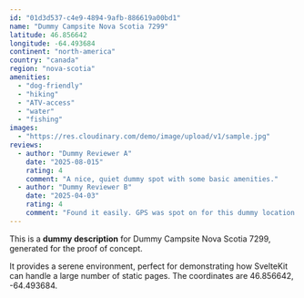 ```yaml
---
id: "01d3d537-c4e9-4894-9afb-886619a00bd1"
name: "Dummy Campsite Nova Scotia 7299"
latitude: 46.856642
longitude: -64.493684
continent: "north-america"
country: "canada"
region: "nova-scotia"
amenities:
  - "dog-friendly"
  - "hiking"
  - "ATV-access"
  - "water"
  - "fishing"
images:
  - "https://res.cloudinary.com/demo/image/upload/v1/sample.jpg"
reviews:
  - author: "Dummy Reviewer A"
    date: "2025-08-015"
    rating: 4
    comment: "A nice, quiet dummy spot with some basic amenities."
  - author: "Dummy Reviewer B"
    date: "2025-04-03"
    rating: 4
    comment: "Found it easily. GPS was spot on for this dummy location."
---
```


This is a **dummy description** for Dummy Campsite Nova Scotia 7299, generated for the proof of concept.

It provides a serene environment, perfect for demonstrating how SvelteKit can handle a large number of static pages. The coordinates are 46.856642, -64.493684.
